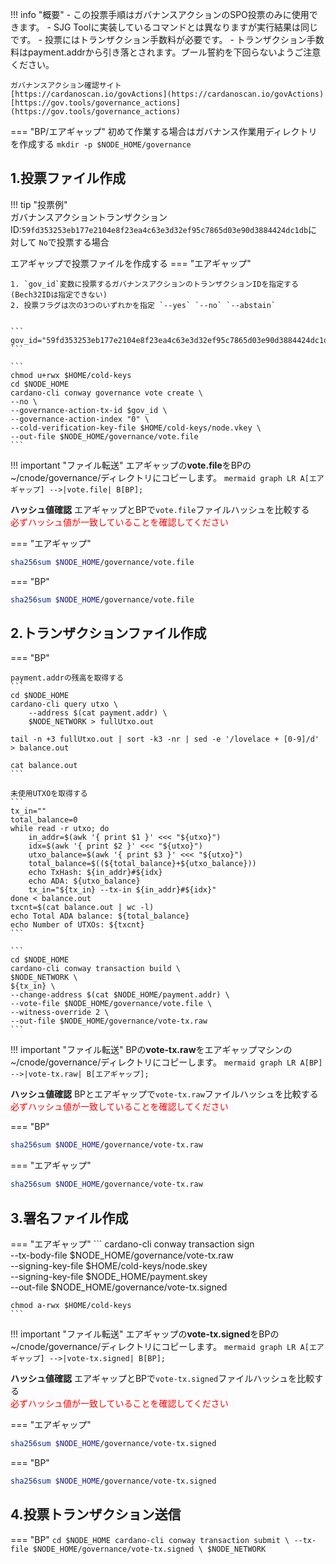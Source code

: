!!! info "概要"
    - この投票手順はガバナンスアクションのSPO投票のみに使用できます。
    - SJG Toolに実装しているコマンドとは異なりますが実行結果は同じです。
    - 投票にはトランザクション手数料が必要です。
    - トランザクション手数料はpayment.addrから引き落とされます。プール誓約を下回らないようご注意ください。

    ガバナンスアクション確認サイト  
    [https://cardanoscan.io/govActions](https://cardanoscan.io/govActions)  
    [https://gov.tools/governance_actions](https://gov.tools/governance_actions)


=== "BP/エアギャップ"
    初めて作業する場合はガバナンス作業用ディレクトリを作成する
    ```
    mkdir -p $NODE_HOME/governance
    ```


## 1.投票ファイル作成

!!! tip "投票例"  
    ガバナンスアクショントランザクションID:`59fd353253eb177e2104e8f23ea4c63e3d32ef95c7865d03e90d3884424dc1db`に対して
    `No`で投票する場合

エアギャップで投票ファイルを作成する
=== "エアギャップ"

    1. `gov_id`変数に投票するガバナンスアクションのトランザクションIDを指定する(Bech32IDは指定できない) 
    2. 投票フラグは次の3つのいずれかを指定 `--yes` `--no` `--abstain`  
    

    ```
    gov_id="59fd353253eb177e2104e8f23ea4c63e3d32ef95c7865d03e90d3884424dc1db"
    ```

    ```
    chmod u+rwx $HOME/cold-keys
    cd $NODE_HOME
    cardano-cli conway governance vote create \
    --no \
    --governance-action-tx-id $gov_id \
    --governance-action-index "0" \
    --cold-verification-key-file $HOME/cold-keys/node.vkey \
    --out-file $NODE_HOME/governance/vote.file
    ```

!!! important "ファイル転送"
    エアギャップの**vote.file**をBPの~/cnode/governance/ディレクトリにコピーします。
    ``` mermaid
    graph LR
        A[エアギャップ] -->|vote.file| B[BP];
    ```

**ハッシュ値確認**
エアギャップとBPで`vote.file`ファイルハッシュを比較する  
<font color="red">必ずハッシュ値が一致していることを確認してください</font>

=== "エアギャップ"
```bash
sha256sum $NODE_HOME/governance/vote.file
```

=== "BP"
```bash
sha256sum $NODE_HOME/governance/vote.file
```


## 2.トランザクションファイル作成
=== "BP"

    payment.addrの残高を取得する
    ```
    cd $NODE_HOME
    cardano-cli query utxo \
        --address $(cat payment.addr) \
        $NODE_NETWORK > fullUtxo.out

    tail -n +3 fullUtxo.out | sort -k3 -nr | sed -e '/lovelace + [0-9]/d' > balance.out

    cat balance.out
    ```

    未使用UTXOを取得する
    ```
    tx_in=""
    total_balance=0
    while read -r utxo; do
        in_addr=$(awk '{ print $1 }' <<< "${utxo}")
        idx=$(awk '{ print $2 }' <<< "${utxo}")
        utxo_balance=$(awk '{ print $3 }' <<< "${utxo}")
        total_balance=$((${total_balance}+${utxo_balance}))
        echo TxHash: ${in_addr}#${idx}
        echo ADA: ${utxo_balance}
        tx_in="${tx_in} --tx-in ${in_addr}#${idx}"
    done < balance.out
    txcnt=$(cat balance.out | wc -l)
    echo Total ADA balance: ${total_balance}
    echo Number of UTXOs: ${txcnt}
    ```

    ```
    cd $NODE_HOME
    cardano-cli conway transaction build \
    $NODE_NETWORK \
    ${tx_in} \
    --change-address $(cat $NODE_HOME/payment.addr) \
    --vote-file $NODE_HOME/governance/vote.file \
    --witness-override 2 \
    --out-file $NODE_HOME/governance/vote-tx.raw
    ```

!!! important "ファイル転送"
    BPの**vote-tx.raw**をエアギャップマシンの~/cnode/governance/ディレクトリにコピーします。
    ``` mermaid
    graph LR
        A[BP] -->|vote-tx.raw| B[エアギャップ];
    ```

**ハッシュ値確認**
BPとエアギャップで`vote-tx.raw`ファイルハッシュを比較する  
<font color="red">必ずハッシュ値が一致していることを確認してください</font>

=== "BP"
```bash
sha256sum $NODE_HOME/governance/vote-tx.raw
```

=== "エアギャップ"
```bash
sha256sum $NODE_HOME/governance/vote-tx.raw
```

## 3.署名ファイル作成
=== "エアギャップ"
    ```
    cardano-cli conway transaction sign \
    --tx-body-file $NODE_HOME/governance/vote-tx.raw \
    --signing-key-file $HOME/cold-keys/node.skey \
    --signing-key-file $NODE_HOME/payment.skey \
    --out-file $NODE_HOME/governance/vote-tx.signed

    chmod a-rwx $HOME/cold-keys
    ```

!!! important "ファイル転送"
    エアギャップの**vote-tx.signed**をBPの~/cnode/governance/ディレクトリにコピーします。
    ``` mermaid
    graph LR
        A[エアギャップ] -->|vote-tx.signed| B[BP];
    ```

**ハッシュ値確認**
エアギャップとBPで`vote-tx.signed`ファイルハッシュを比較する  
<font color="red">必ずハッシュ値が一致していることを確認してください</font>

=== "エアギャップ"
```bash
sha256sum $NODE_HOME/governance/vote-tx.signed
```

=== "BP"
```bash
sha256sum $NODE_HOME/governance/vote-tx.signed
```

## 4.投票トランザクション送信
=== "BP"
    ```
    cd $NODE_HOME
    cardano-cli conway transaction submit \
    --tx-file $NODE_HOME/governance/vote-tx.signed \
    $NODE_NETWORK
    ```